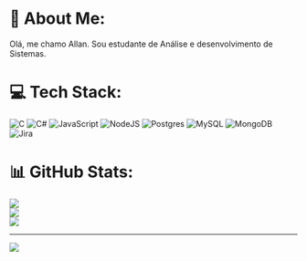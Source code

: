# 💫 About Me:
Olá, me chamo Allan. Sou estudante de Análise e desenvolvimento de Sistemas.


# 💻 Tech Stack:
![C](https://img.shields.io/badge/c-%2300599C.svg?style=for-the-badge&logo=c&logoColor=white) ![C#](https://img.shields.io/badge/c%23-%23239120.svg?style=for-the-badge&logo=csharp&logoColor=white) ![JavaScript](https://img.shields.io/badge/javascript-%23323330.svg?style=for-the-badge&logo=javascript&logoColor=%23F7DF1E) ![NodeJS](https://img.shields.io/badge/node.js-6DA55F?style=for-the-badge&logo=node.js&logoColor=white) ![Postgres](https://img.shields.io/badge/postgres-%23316192.svg?style=for-the-badge&logo=postgresql&logoColor=white) ![MySQL](https://img.shields.io/badge/mysql-4479A1.svg?style=for-the-badge&logo=mysql&logoColor=white) ![MongoDB](https://img.shields.io/badge/MongoDB-%234ea94b.svg?style=for-the-badge&logo=mongodb&logoColor=white) ![Jira](https://img.shields.io/badge/jira-%230A0FFF.svg?style=for-the-badge&logo=jira&logoColor=white)
# 📊 GitHub Stats:
![](https://github-readme-stats.vercel.app/api?username=AllanVitorM&theme=dark&hide_border=true&include_all_commits=false&count_private=false)<br/>
![](https://github-readme-streak-stats.herokuapp.com/?user=AllanVitorM&theme=dark&hide_border=true)<br/>
![](https://github-readme-stats.vercel.app/api/top-langs/?username=AllanVitorM&theme=dark&hide_border=true&include_all_commits=false&count_private=false&layout=compact)

---
[![](https://visitcount.itsvg.in/api?id=AllanVitorM&icon=0&color=0)](https://visitcount.itsvg.in)

<!-- Proudly created with GPRM ( https://gprm.itsvg.in ) -->

